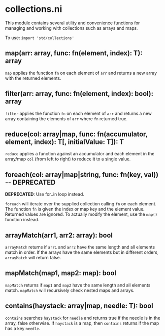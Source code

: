 # collections.ni

This module contains several utility and convenience functions for managing and
working with collections such as arrays and maps.

To use: `import 'std/collections'`

## map(arr: array, func: fn(element, index): T): array

`map` applies the function `fn` on each element of `arr` and returns a new array
with the returned elements.

## filter(arr: array, func: fn(element, index): bool): array

`filter` applies the function `fn` on each element of `arr` and returns a new array
containing the elements of `arr` where `fn` returned true.

## reduce(col: array|map, func: fn(accumulator, element, index): T[, initialValue: T]): T

`reduce` applies a function against an accumulator and each element in the array/map
`col` (from left to right) to reduce it to a single value.

## foreach(col: array|map|string, func: fn(key, val)) -- DEPRECATED

**DEPRECATED**: Use for..in loop instead.

`foreach` will iterate over the supplied collection calling `fn` on each element.
The function `fn` is given the index or map key and the element value. Returned
values are ignored. To actually modify the element, use the `map()` function
instead.

## arrayMatch(arr1, arr2: array): bool

`arrayMatch` returns if `arr1` and `arr2` have the same length and all elements match
in order. If the arrays have the same elements but in different orders, `arrayMatch`
will return false.

## mapMatch(map1, map2: map): bool

`mapMatch` returns if `map1` and `map2` have the same length and all elements match.
`mapMatch` will recursively check nested maps and arrays.

## contains(haystack: array|map, needle: T): bool

`contains` searches `haystack` for `needle` and returns true if the needle is in the
array, false otherwise. If `haystack` is a map, then `contains` returns if the map
has a key `needle`.
